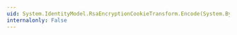 ```yaml
---
uid: System.IdentityModel.RsaEncryptionCookieTransform.Encode(System.Byte[])
internalonly: False
---
```

